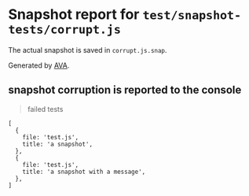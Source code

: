 # Snapshot report for `test/snapshot-tests/corrupt.js`

The actual snapshot is saved in `corrupt.js.snap`.

Generated by [AVA](https://avajs.dev).

## snapshot corruption is reported to the console

> failed tests

    [
      {
        file: 'test.js',
        title: 'a snapshot',
      },
      {
        file: 'test.js',
        title: 'a snapshot with a message',
      },
    ]
